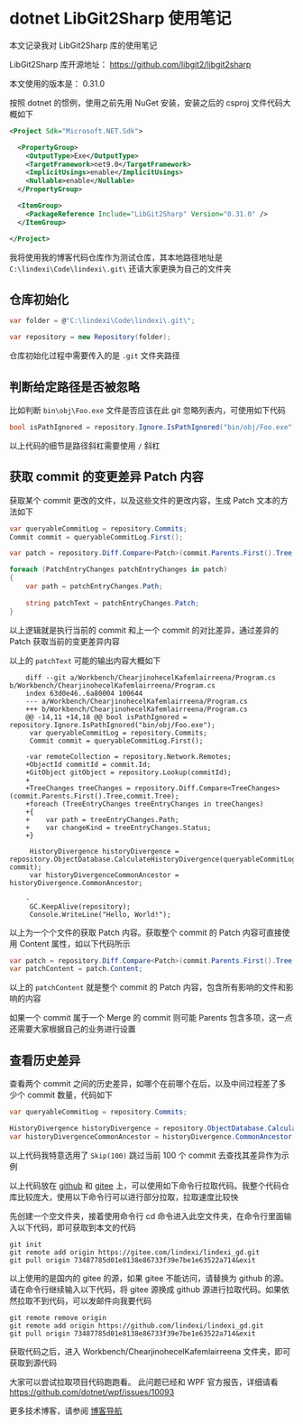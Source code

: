 # dotnet LibGit2Sharp 使用笔记

本文记录我对 LibGit2Sharp 库的使用笔记

<!--more-->
<!-- 发布 -->
<!-- 博客 -->

LibGit2Sharp 库开源地址： <https://github.com/libgit2/libgit2sharp>

本文使用的版本是： 0.31.0

按照 dotnet 的惯例，使用之前先用 NuGet 安装，安装之后的 csproj 文件代码大概如下

```xml
<Project Sdk="Microsoft.NET.Sdk">

  <PropertyGroup>
    <OutputType>Exe</OutputType>
    <TargetFramework>net9.0</TargetFramework>
    <ImplicitUsings>enable</ImplicitUsings>
    <Nullable>enable</Nullable>
  </PropertyGroup>

  <ItemGroup>
    <PackageReference Include="LibGit2Sharp" Version="0.31.0" />
  </ItemGroup>

</Project>
```

我将使用我的博客代码仓库作为测试仓库，其本地路径地址是 `C:\lindexi\Code\lindexi\.git\` 还请大家更换为自己的文件夹

## 仓库初始化

```csharp
var folder = @"C:\lindexi\Code\lindexi\.git\";

var repository = new Repository(folder);
```

仓库初始化过程中需要传入的是 `.git` 文件夹路径

## 判断给定路径是否被忽略

比如判断 `bin\obj\Foo.exe` 文件是否应该在此 git 忽略列表内，可使用如下代码

```csharp
bool isPathIgnored = repository.Ignore.IsPathIgnored("bin/obj/Foo.exe");
```

以上代码的细节是路径斜杠需要使用 `/` 斜杠

## 获取 commit 的变更差异 Patch 内容

获取某个 commit 更改的文件，以及这些文件的更改内容，生成 Patch 文本的方法如下

```csharp
var queryableCommitLog = repository.Commits;
Commit commit = queryableCommitLog.First();

var patch = repository.Diff.Compare<Patch>(commit.Parents.First().Tree, commit.Tree);

foreach (PatchEntryChanges patchEntryChanges in patch)
{
    var path = patchEntryChanges.Path;
    
    string patchText = patchEntryChanges.Patch;
}
```

以上逻辑就是执行当前的 commit 和上一个 commit 的对比差异，通过差异的 Patch 获取当前的变更差异内容

以上的 `patchText` 可能的输出内容大概如下

```
    diff --git a/Workbench/ChearjinohecelKafemlairreena/Program.cs b/Workbench/ChearjinohecelKafemlairreena/Program.cs
    index 63d0e46..6a80004 100644
    --- a/Workbench/ChearjinohecelKafemlairreena/Program.cs
    +++ b/Workbench/ChearjinohecelKafemlairreena/Program.cs
    @@ -14,11 +14,18 @@ bool isPathIgnored = repository.Ignore.IsPathIgnored("bin/obj/Foo.exe");
     var queryableCommitLog = repository.Commits;
     Commit commit = queryableCommitLog.First();

    -var remoteCollection = repository.Network.Remotes;
    +ObjectId commitId = commit.Id;
    +GitObject gitObject = repository.Lookup(commitId);
    +
    +TreeChanges treeChanges = repository.Diff.Compare<TreeChanges>(commit.Parents.First().Tree,commit.Tree);
    +foreach (TreeEntryChanges treeEntryChanges in treeChanges)
    +{
    +    var path = treeEntryChanges.Path;
    +    var changeKind = treeEntryChanges.Status;
    +}

     HistoryDivergence historyDivergence = repository.ObjectDatabase.CalculateHistoryDivergence(queryableCommitLog.Skip(100).First(), commit);
     var historyDivergenceCommonAncestor = historyDivergence.CommonAncestor;

    -
     GC.KeepAlive(repository);
     Console.WriteLine("Hello, World!");
```

以上为一个个文件的获取 Patch 内容。获取整个 commit 的 Patch 内容可直接使用 Content 属性，如以下代码所示

```csharp
var patch = repository.Diff.Compare<Patch>(commit.Parents.First().Tree, commit.Tree);
var patchContent = patch.Content;
```

以上的 `patchContent` 就是整个 commit 的 Patch 内容，包含所有影响的文件和影响的内容

如果一个 commit 属于一个 Merge 的 commit 则可能 Parents 包含多项，这一点还需要大家根据自己的业务进行设置

## 查看历史差异

查看两个 commit 之间的历史差异，如哪个在前哪个在后，以及中间过程差了多少个 commit 数量，代码如下

```csharp
var queryableCommitLog = repository.Commits;

HistoryDivergence historyDivergence = repository.ObjectDatabase.CalculateHistoryDivergence(queryableCommitLog.Skip(100).First(), commit);
var historyDivergenceCommonAncestor = historyDivergence.CommonAncestor;
```

以上代码我特意选用了 `Skip(100)` 跳过当前 100 个 commit 去查找其差异作为示例


以上代码放在 [github](https://github.com/lindexi/lindexi_gd/tree/73487785d01e8138e86733f39e7be1e63522a714&exit/Workbench/ChearjinohecelKafemlairreena) 和 [gitee](https://gitee.com/lindexi/lindexi_gd/tree/73487785d01e8138e86733f39e7be1e63522a714&exit/Workbench/ChearjinohecelKafemlairreena) 上，可以使用如下命令行拉取代码。我整个代码仓库比较庞大，使用以下命令行可以进行部分拉取，拉取速度比较快

先创建一个空文件夹，接着使用命令行 cd 命令进入此空文件夹，在命令行里面输入以下代码，即可获取到本文的代码

```
git init
git remote add origin https://gitee.com/lindexi/lindexi_gd.git
git pull origin 73487785d01e8138e86733f39e7be1e63522a714&exit
```

以上使用的是国内的 gitee 的源，如果 gitee 不能访问，请替换为 github 的源。请在命令行继续输入以下代码，将 gitee 源换成 github 源进行拉取代码。如果依然拉取不到代码，可以发邮件向我要代码

```
git remote remove origin
git remote add origin https://github.com/lindexi/lindexi_gd.git
git pull origin 73487785d01e8138e86733f39e7be1e63522a714&exit
```

获取代码之后，进入 Workbench/ChearjinohecelKafemlairreena 文件夹，即可获取到源代码

大家可以尝试拉取项目代码跑跑看。 此问题已经和 WPF 官方报告，详细请看 <https://github.com/dotnet/wpf/issues/10093>

更多技术博客，请参阅 [博客导航](https://blog.lindexi.com/post/%E5%8D%9A%E5%AE%A2%E5%AF%BC%E8%88%AA.html )